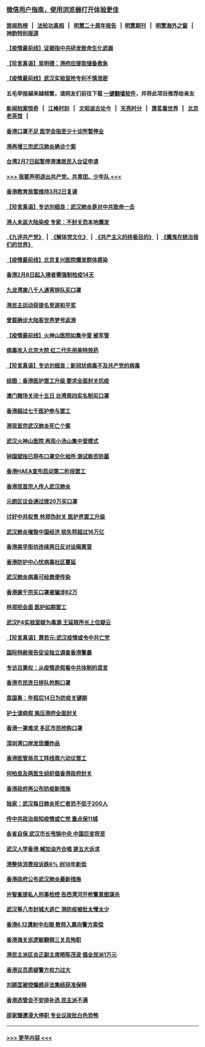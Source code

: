 ### [微信用户指南，使用浏览器打开体验更佳](https://github.com/gfw-breaker/banned-news1/blob/master/indexes/wechat-guide.md?t=0)
#### [禁闻热榜](热点新闻.md?t=0)  &nbsp;&nbsp;|&nbsp;&nbsp; [法轮功真相](https://github.com/gfw-breaker/truth/blob/master/README.md?t=0) &nbsp;&nbsp;|&nbsp;&nbsp; [明慧二十周年报告](https://github.com/gfw-breaker/mh-reports/blob/master/README.md?t=0) &nbsp;&nbsp;|&nbsp;&nbsp;[明慧期刊](https://github.com/gfw-breaker/mh-qikan) &nbsp;&nbsp;|&nbsp;&nbsp; [明慧海外之窗](https://github.com/gfw-breaker/mh-news/blob/master/README.md?t=0) &nbsp;&nbsp;|&nbsp;&nbsp; [神韵特别报道](https://github.com/gfw-breaker/mh-news/blob/master/shenyun.md?t=0)
#### [【疫情最前线】证据指中共研发致命生化武器](../pages/nsc415/n11853087.md?t=02081933) 
#### [【珍言真语】吴明德：港府应提取储备救急](../pages/nsc415/n11852734.md?t=02081933) 
#### [【疫情最前线】武汉实验室抢专利不慎泄密](../pages/nsc415/n11850310.md?t=02081933) 
#### 五毛举报越来越频繁，请网友们前往下载 [一键翻墙软件](https://github.com/gfw-breaker/ssr-accounts)，并将此项目推荐给亲友
#### [新闻拍案惊奇](https://github.com/gfw-breaker/banned-news1/blob/master/pages/link4.md) &nbsp;&nbsp;|&nbsp;&nbsp; [江峰时刻](https://github.com/gfw-breaker/banned-news1/blob/master/pages/link4.md) &nbsp;&nbsp;|&nbsp;&nbsp; [文昭谈古论今](https://github.com/gfw-breaker/banned-news1/blob/master/pages/link4.md) &nbsp;&nbsp;|&nbsp;&nbsp; [天亮时分](https://github.com/gfw-breaker/banned-news1/blob/master/pages/link4.md) &nbsp;&nbsp;|&nbsp;&nbsp; [萧茗看世界](https://github.com/gfw-breaker/banned-news1/blob/master/pages/link4.md) &nbsp;&nbsp;|&nbsp;&nbsp; [北京老茶馆](https://github.com/gfw-breaker/banned-news1/blob/master/pages/link4.md) &nbsp;&nbsp;|&nbsp;&nbsp; 
#### [香港口罩不足 医学会指至少十诊所暂停业](../pages/nsc415/n11850301.md?t=02081933) 
#### [港再增三宗武汉肺炎确诊个案](../pages/nsc415/n11850328.md?t=02081933) 
#### [台湾2月7日起暂停港澳居民入台证申请](../pages/nsc415/n11850304.md?t=02081933) 
#### [>>> 我要声明退出共产党、共青团、少年队 <<<](https://github.com/begood0513/goodnews/blob/master/quit/letter.md) 
#### [香港教育局暂维持3月2日复课](../pages/nsc415/n11850260.md?t=02081933) 
#### [【珍言真语】专访刘细良：武汉肺炎是对中共致命一击](../pages/nsc415/n11849934.md?t=02081933) 
#### [港人未返大陆染疫 专家：不封关恐本地爆发](../pages/nsc415/n11848021.md?t=02081933) 
#### [《九评共产党》](https://github.com/begood0513/9ping.md/blob/master/README.md) &nbsp;|&nbsp; [《解体党文化》](../../../../jtdwh.md/blob/master/README.md)  &nbsp;|&nbsp; [《共产主义的终极目的》](../../../../gczydzjmd.md/blob/master/README.md) &nbsp;|&nbsp; [《魔鬼在统治我们的世界》](../../../../mgztzwmdsj.md/blob/master/README.md) 
#### [【疫情最前线】北京复兴医院爆发群体感染](../pages/nsc415/n11847626.md?t=02081933) 
#### [香港2月8日起入境者需强制检疫14天](../pages/nsc415/n11847658.md?t=02081933) 
#### [九龙湾逾八千人通宵排队买口罩](../pages/nsc415/n11847647.md?t=02081933) 
#### [港民主运动获提名竞逐和平奖](../pages/nsc415/n11847633.md?t=02081933) 
#### [曾载确诊大陆客世界梦号返港](../pages/nsc415/n11847608.md?t=02081933) 
#### [【疫情最前线】火神山医院如集中营 被军管](../pages/nsc415/n11847524.md?t=02081933) 
#### [病毒攻入北京大院 红二代先用美特效药](../pages/nsc415/n11847427.md?t=02081933) 
#### [【珍言真语】专访刘细良：新冠状病毒不及共产党的病毒](../pages/nsc415/n11847164.md?t=02081933) 
#### [组图：香港医护罢工升级 要求全面封关抗疫](../pages/nsc415/n11844107.md?t=02081933) 
#### [澳门赌场关闭十五日 台湾周四实名制买口罩](../pages/nsc415/n11845083.md?t=02081933) 
#### [香港超过七千医护参与罢工](../pages/nsc415/n11845051.md?t=02081933) 
#### [港现首宗武汉肺炎死亡个案](../pages/nsc415/n11844998.md?t=02081933) 
#### [武汉火神山医院 再现小汤山集中营模式](../pages/nsc415/n11844763.md?t=02081933) 
#### [钟国斌指已将布口罩交化验所 测试能否防菌](../pages/nsc415/n11842783.md?t=02081933) 
#### [香港HAEA宣布启动第二阶段罢工](../pages/nsc415/n11842723.md?t=02081933) 
#### [香港现首宗人传人武汉肺炎](../pages/nsc415/n11842766.md?t=02081933) 
#### [元朗区议会通过拨20万买口罩](../pages/nsc415/n11842754.md?t=02081933) 
#### [讨好中共权贵 林郑伪封关 医护界罢工升级](../pages/nsc415/n11842359.md?t=02081933) 
#### [武汉肺炎摧毁中国经济 损失将超过16万亿](../pages/nsc415/n11839723.md?t=02081933) 
#### [香港美孚街坊连续两日反对设隔离营](../pages/nsc415/n11839962.md?t=02081933) 
#### [香港防护中心忧病毒社区蔓延](../pages/nsc415/n11839933.md?t=02081933) 
#### [武汉肺炎病毒可经粪便传染](../pages/nsc415/n11839939.md?t=02081933) 
#### [香港逾千宗买口罩被骗涉82万](../pages/nsc415/n11839914.md?t=02081933) 
#### [林郑拒会面 医护如期罢工](../pages/nsc415/n11839892.md?t=02081933) 
#### [武汉P4实验室疑为毒源 王延轶所长上位疑云](../pages/nsc415/n11835543.md?t=02081933) 
#### [【珍言真语】萧若元:武汉疫情或令中共亡党](../pages/nsc415/n11829394.md?t=02081933) 
#### [国际特赦报告促设独立调查香港警暴](../pages/nsc415/n11833845.md?t=02081933) 
#### [专访吕秉权：从疫情造假看中共体制的谎言](../pages/nsc415/n11833813.md?t=02081933) 
#### [香港市民连日排队抢购口罩](../pages/nsc415/n11833794.md?t=02081933) 
#### [袁国勇：年假后14日为防疫关键期](../pages/nsc415/n11831088.md?t=02081933) 
#### [护士请病假 施压港府全面封关](../pages/nsc415/n11831030.md?t=02081933) 
#### [香港一罩难求 多区市民抢购口罩](../pages/nsc415/n11831002.md?t=02081933) 
#### [深圳湾口岸发现爆炸品](../pages/nsc415/n11828802.md?t=02081933) 
#### [香港医管局员工阵线周六动议罢工](../pages/nsc415/n11828762.md?t=02081933) 
#### [何柏良及两医生组织倡香港政府封关](../pages/nsc415/n11828749.md?t=02081933) 
#### [香港政府再公布防疫新措施](../pages/nsc415/n11828716.md?t=02081933) 
#### [独家：武汉每日肺炎死亡者恐不低于200人](../pages/nsc415/n11828240.md?t=02081933) 
#### [传中共政治局知疫情或亡党 重点保11城](../pages/nsc415/n11828145.md?t=02081933) 
#### [各省自保 武汉市长甩锅中央 中国巨变将至](../pages/nsc415/n11828021.md?t=02081933) 
#### [武汉人学香港 喊加油齐合唱 提五大诉求](../pages/nsc415/n11827046.md?t=02081933) 
#### [港整体消费投诉跌6% 创18年新低](../pages/nsc415/n11817280.md?t=02081933) 
#### [香港政府公布武汉肺炎最新措施](../pages/nsc415/n11817152.md?t=02081933) 
#### [许智峯提私人刑事检控 告西湾河开枪警意图谋杀](../pages/nsc415/n11817132.md?t=02081933) 
#### [武汉等八市封城大逃亡 港防疫被批太慢太少](../pages/nsc415/n11817058.md?t=02081933) 
#### [香港6.12遭射中右眼 教师入禀向警方索偿](../pages/nsc415/n11814678.md?t=02081933) 
#### [香港海关巡逻艇翻侧三关员殉职](../pages/nsc415/n11814604.md?t=02081933) 
#### [港民主派区会正副主席晤陈茂波 倡全民派1万元](../pages/nsc415/n11814582.md?t=02081933) 
#### [香港议员质疑警方权力过大](../pages/nsc415/n11814560.md?t=02081933) 
#### [刘颕匡被控煽惑非法集结获准保释](../pages/nsc415/n11811727.md?t=02081933) 
#### [香港选管会不安排补选 民主派不满](../pages/nsc415/n11811691.md?t=02081933) 
#### [邵家臻遭浸大停职 专业议政批白色恐怖](../pages/nsc415/n11811670.md?t=02081933) 

----
#### [ >>> 更早内容 <<< ](../indexes/nsc415-earlier.md)
